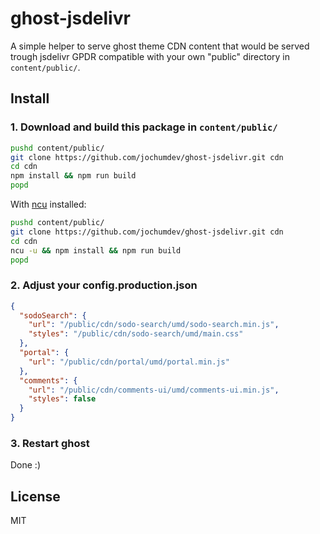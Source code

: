 # ghost-jsdelivr

A simple helper to serve ghost theme CDN content that would be served trough jsdelivr GPDR compatible with your own "public" directory in `content/public/`.

## Install

### 1. Download and build this package in `content/public/`

```bash
pushd content/public/
git clone https://github.com/jochumdev/ghost-jsdelivr.git cdn
cd cdn
npm install && npm run build
popd
```

With [ncu](https://www.npmjs.com/package/npm-check-updates) installed:

```bash
pushd content/public/
git clone https://github.com/jochumdev/ghost-jsdelivr.git cdn
cd cdn
ncu -u && npm install && npm run build
popd
```


### 2. Adjust your config.production.json

```json
{
  "sodoSearch": {
    "url": "/public/cdn/sodo-search/umd/sodo-search.min.js",
    "styles": "/public/cdn/sodo-search/umd/main.css"
  },
  "portal": {
    "url": "/public/cdn/portal/umd/portal.min.js"
  },
  "comments": {
    "url": "/public/cdn/comments-ui/umd/comments-ui.min.js",
    "styles": false
  }
}
```

### 3. Restart ghost

Done :)

## License

MIT
